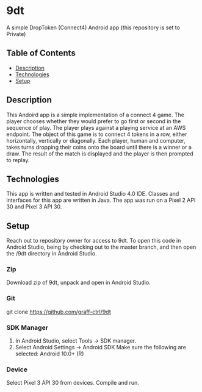 # 9dt
A simple DropToken (Connect4) Android app (this repository is set to Private)

## Table of Contents
* [Description](#description)
* [Technologies](#technologies)
* [Setup](##setup)
## Description

This Andoird app is a simple implementation of a connect 4 game. The player chooses whether they would prefer to go first or second in the sequence of play. The player plays against a playing service at an AWS endpoint. The object of this game is to connect 4 tokens in a row, either horizontally, vertically or diagonally. Each player, human and computer, takes turns dropping their coins onto the board until there is a winner or a draw. The result of the match is displayed and the player is then prompted to replay. 

## Technologies

This app is written and tested in Android Studio 4.0 IDE. Classes and interfaces for this app are written in Java. The app was run on a Pixel 2 API 30 and Pixel 3 API 30. 

## Setup

Reach out to repository owner for access to 9dt. To open this code in Android Studio, being by checking out to the master branch, and then open the /9dt directory in Android Studio. 

### Zip
Download zip of 9dt, unpack and open in Android Studio.

### Git
git clone https://github.com/graff-ctrl/9dt

### SDK Manager
1. In Android Studio, select Tools -> SDK manager. 
2. Select Android Settings -> Android SDK
Make sure the following are selected: 
Android 10.0+ (R)

### Device
Select Pixel 3 API 30 from devices. Compile and run. 


